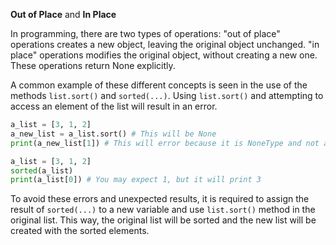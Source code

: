 **Out of Place** and **In Place**

In programming, there are two types of operations: "out of place" operations creates a new object, leaving the original object unchanged. "in place" operations modifies the original object, without creating a new one. These operations return None explicitly.

A common example of these different concepts is seen in the use of the methods `list.sort()` and `sorted(...)`. Using `list.sort()` and attempting to access an element of the list will result in an error. 

```py
a_list = [3, 1, 2]
a_new_list = a_list.sort() # This will be None
print(a_new_list[1]) # This will error because it is NoneType and not a list

a_list = [3, 1, 2]
sorted(a_list)
print(a_list[0]) # You may expect 1, but it will print 3
```

To avoid these errors and unexpected results, it is required to assign the result of `sorted(...)` to a new variable and use `list.sort()` method in the original list. This way, the original list will be sorted and the new list will be created with the sorted elements.
